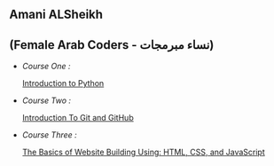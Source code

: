## Amani ALSheikh
## (Female Arab Coders - نساء مبرمجات)

* _Course One :_

    [Introduction to Python](https://www.udemy.com/course/introduction-to-python)

* _Course Two :_

    [Introduction To Git and GitHub](https://www.udemy.com/course/introduction-to-git-and-github)

* _Course Three :_

    [The Basics of Website Building Using: HTML, CSS, and JavaScript](https://www.udemy.com/course/html-css-javascript-arabic)

